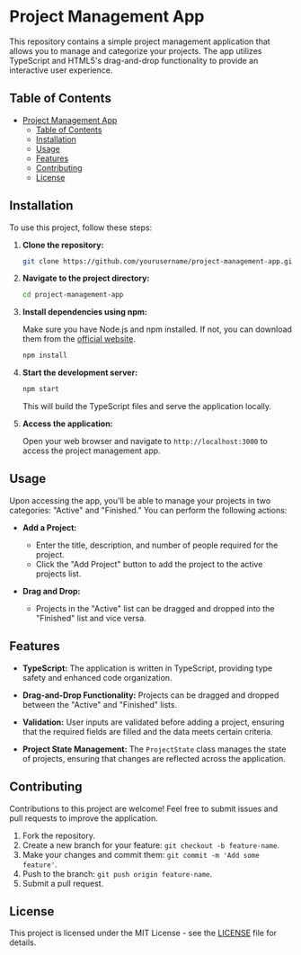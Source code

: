 # Project Management App

This repository contains a simple project management application that allows you to manage and categorize your projects. The app utilizes TypeScript and HTML5's drag-and-drop functionality to provide an interactive user experience.

## Table of Contents

- [Project Management App](#project-management-app)
  - [Table of Contents](#table-of-contents)
  - [Installation](#installation)
  - [Usage](#usage)
  - [Features](#features)
  - [Contributing](#contributing)
  - [License](#license)

## Installation

To use this project, follow these steps:

1. **Clone the repository:**

    ```bash
    git clone https://github.com/yourusername/project-management-app.git
    ```

2. **Navigate to the project directory:**

    ```bash
    cd project-management-app
    ```

3. **Install dependencies using npm:**

    Make sure you have Node.js and npm installed. If not, you can download them from the [official website](https://nodejs.org/).

    ```bash
    npm install
    ```

4. **Start the development server:**

    ```bash
    npm start
    ```

    This will build the TypeScript files and serve the application locally.

5. **Access the application:**

    Open your web browser and navigate to `http://localhost:3000` to access the project management app.

## Usage

Upon accessing the app, you'll be able to manage your projects in two categories: "Active" and "Finished." You can perform the following actions:

- **Add a Project:**
  - Enter the title, description, and number of people required for the project.
  - Click the "Add Project" button to add the project to the active projects list.

- **Drag and Drop:**
  - Projects in the "Active" list can be dragged and dropped into the "Finished" list and vice versa.

## Features

- **TypeScript:** The application is written in TypeScript, providing type safety and enhanced code organization.

- **Drag-and-Drop Functionality:** Projects can be dragged and dropped between the "Active" and "Finished" lists.

- **Validation:** User inputs are validated before adding a project, ensuring that the required fields are filled and the data meets certain criteria.

- **Project State Management:** The `ProjectState` class manages the state of projects, ensuring that changes are reflected across the application.

## Contributing

Contributions to this project are welcome! Feel free to submit issues and pull requests to improve the application.

1. Fork the repository.
2. Create a new branch for your feature: `git checkout -b feature-name`.
3. Make your changes and commit them: `git commit -m 'Add some feature'`.
4. Push to the branch: `git push origin feature-name`.
5. Submit a pull request.

## License

This project is licensed under the MIT License - see the [LICENSE](LICENSE) file for details.

